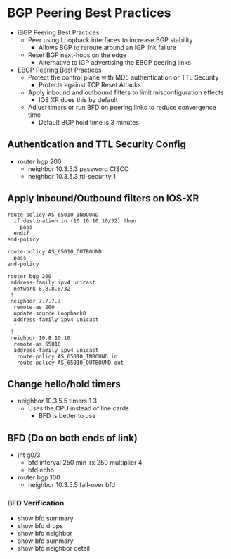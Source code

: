 # BGP Peering Best Practices

- iBGP Peering Best Practices
  - Peer using Loopback interfaces to increase BGP stability
    - Allows BGP to reroute around an IGP link failure
  - Reset BGP next-hops on the edge
    - Alternative to IGP advertising the EBGP peering links
- EBGP Peering Best Practices
  - Protect the control plane with MD5 authentication or TTL Security
    - Protects against TCP Reset Attacks
  - Apply inbound and outbound filters to limit misconfiguration effects
    - IOS XR does this by default
  - Adjust timers or run BFD on peering links to reduce convergence time
    - Default BGP hold time is 3 minutes

## Authentication and TTL Security Config
- router bgp 200
  - neighbor 10.3.5.3 password CISCO
  - neighbor 10.3.5.3 ttl-security 1


## Apply Inbound/Outbound filters on IOS-XR
```
route-policy AS_65010_INBOUND
  if destination in (10.10.10.10/32) then
    pass
  endif
end-policy

route-policy AS_65010_OUTBOUND
  pass
end-policy

router bgp 200
 address-family ipv4 unicast
  network 8.8.8.8/32
 !
 neighbor 7.7.7.7
  remote-as 200
  update-source Loopback0
  address-family ipv4 unicast
  !
 !
 neighbor 10.8.10.10
  remote-as 65010
  address-family ipv4 unicast
   route-policy AS_65010_INBOUND in
   route-policy AS_65010_OUTBOUND out
```

## Change hello/hold timers
- neighbor 10.3.5.5 timers 1 3
  - Uses the CPU instead of line cards
    - BFD is better to use
## BFD (Do on both ends of link)
- int g0/3
  - bfd interval 250 min_rx 250 multiplier 4
  - bfd echo
- router bgp 100
  - neighbor 10.3.5.5 fall-over bfd
### BFD Verification
- show bfd summary
- show bfd drops
- show bfd neighbor
- show bfd summary
- show bfd neighbor detail
